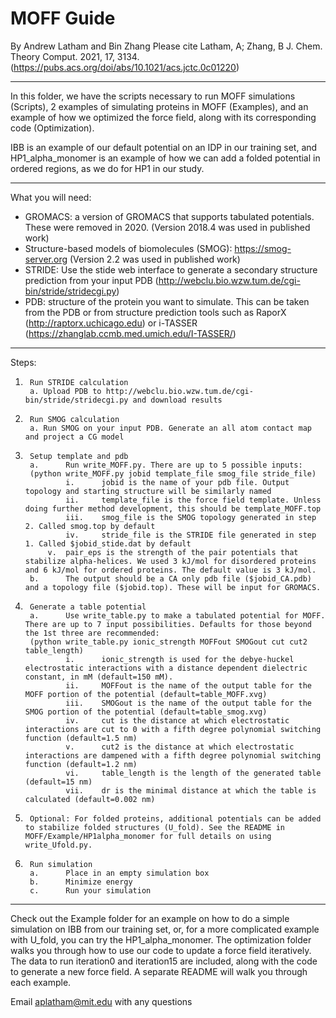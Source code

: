 # MOFF Guide
By Andrew Latham and Bin Zhang
Please cite Latham, A; Zhang, B J. Chem. Theory Comput. 2021, 17, 3134. (https://pubs.acs.org/doi/abs/10.1021/acs.jctc.0c01220)

-------------------------------------------------------------------------------------------------------------------------------------------------------------------------------------------------------------
In this folder, we have the scripts necessary to run MOFF simulations (Scripts), 2 examples of simulating proteins in MOFF (Examples), and an example of how we optimized the force field, along with its corresponding code (Optimization).

IBB is an example of our default potential on an IDP in our training set, and HP1_alpha_monomer is an example of how we can add a folded potential in ordered regions, as we do for HP1 in our study.

-------------------------------------------------------------------------------------------------------------------------------------------------------------------------------------------------------------
What you will need:
- GROMACS: a version of GROMACS that supports tabulated potentials. These were removed in 2020. (Version 2018.4 was used in published work)
- Structure-based models of biomolecules (SMOG): https://smog-server.org (Version 2.2 was used in published work)
- STRIDE: Use the stide web interface to generate a secondary structure prediction from your input PDB (http://webclu.bio.wzw.tum.de/cgi-bin/stride/stridecgi.py)
- PDB: structure of the protein you want to simulate. This can be taken from the PDB or from structure prediction tools such as RaporX (http://raptorx.uchicago.edu) or i-TASSER (https://zhanglab.ccmb.med.umich.edu/I-TASSER/)


---------------------------------------------------------------------------------------------------------------------------------------------------------------------------------------------------------------
Steps:
1.		Run STRIDE calculation
		a. Upload PDB to http://webclu.bio.wzw.tum.de/cgi-bin/stride/stridecgi.py and download results
2.		Run SMOG calculation
		a. Run SMOG on your input PDB. Generate an all atom contact map and project a CG model
3.      Setup template and pdb
        a.      Run write_MOFF.py. There are up to 5 possible inputs:
        (python write_MOFF.py jobid template_file smog_file stride_file)
        		i.		jobid is the name of your pdb file. Output topology and starting structure will be similarly named
        		ii.		template_file is the force field template. Unless doing further method development, this should be template_MOFF.top
        		iii.	smog_file is the SMOG topology generated in step 2. Called smog.top by default
        		iv.		stride_file is the STRIDE file generated in step 1. Called $jobid_stide.dat by default
			v.	pair_eps is the strength of the pair potentials that stabilize alpha-helices. We used 3 kJ/mol for disordered proteins and 6 kJ/mol for ordered proteins. The default value is 3 kJ/mol.
        b.      The output should be a CA only pdb file ($jobid_CA.pdb) and a topology file ($jobid.top). These will be input for GROMACS.
4.      Generate a table potential
        a.      Use write_table.py to make a tabulated potential for MOFF. There are up to 7 input possibilities. Defaults for those beyond the 1st three are recommended:
        (python write_table.py ionic_strength MOFFout SMOGout cut cut2 table_length)
                i.      ionic_strength is used for the debye-huckel electrostatic interactions with a distance dependent dielectric constant, in mM (default=150 mM).
                ii.     MOFFout is the name of the output table for the MOFF portion of the potential (default=table_MOFF.xvg)
                iii.    SMOGout is the name of the output table for the SMOG portion of the potential (default=table_smog.xvg)
                iv.    	cut is the distance at which electrostatic interactions are cut to 0 with a fifth degree polynomial switching function (default=1.5 nm)
                v.     	cut2 is the distance at which electrostatic interactions are dampened with a fifth degree polynomial switching function (default=1.2 nm)
                vi.     table_length is the length of the generated table (default=15 nm)
                vii.    dr is the minimal distance at which the table is calculated (default=0.002 nm)
5.      Optional: For folded proteins, additional potentials can be added to stabilize folded structures (U_fold). See the README in MOFF/Example/HP1alpha_monomer for full details on using write_Ufold.py.

6.      Run simulation
        a.      Place in an empty simulation box
        b.      Minimize energy
        c.      Run your simulation
        
---------------------------------------------------------------------------------------------------------------------------------------------------------------------------------------------------------------

Check out the Example folder for an example on how to do a simple simulation on IBB from our training set, or, for a more complicated example with U_fold, you can try the HP1_alpha_monomer. The optimization folder walks you through how to use our code to update a force field iteratively. The data to run iteration0 and iteration15 are included, along with the code to generate a new force field. A separate README will walk you through each example.

Email aplatham@mit.edu with any questions
